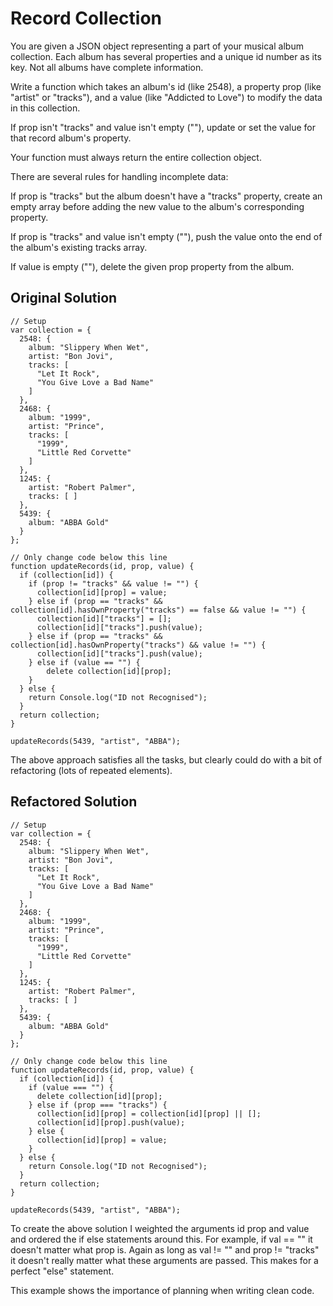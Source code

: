 # Record Collection

You are given a JSON object representing a part of your musical album collection. Each album has several properties and a unique id number as its key. Not all albums have complete information.

Write a function which takes an album's id (like 2548), a property prop (like "artist" or "tracks"), and a value (like "Addicted to Love") to modify the data in this collection.

If prop isn't "tracks" and value isn't empty (""), update or set the value for that record album's property.

Your function must always return the entire collection object.

There are several rules for handling incomplete data:

If prop is "tracks" but the album doesn't have a "tracks" property, create an empty array before adding the new value to the album's corresponding property.

If prop is "tracks" and value isn't empty (""), push the value onto the end of the album's existing tracks array.

If value is empty (""), delete the given prop property from the album.

## Original Solution

```
// Setup
var collection = {
  2548: {
    album: "Slippery When Wet",
    artist: "Bon Jovi",
    tracks: [
      "Let It Rock",
      "You Give Love a Bad Name"
    ]
  },
  2468: {
    album: "1999",
    artist: "Prince",
    tracks: [
      "1999",
      "Little Red Corvette"
    ]
  },
  1245: {
    artist: "Robert Palmer",
    tracks: [ ]
  },
  5439: {
    album: "ABBA Gold"
  }
};

// Only change code below this line
function updateRecords(id, prop, value) {
  if (collection[id]) {
    if (prop != "tracks" && value != "") {
      collection[id][prop] = value;
    } else if (prop == "tracks" && collection[id].hasOwnProperty("tracks") == false && value != "") {
      collection[id]["tracks"] = [];
      collection[id]["tracks"].push(value);
    } else if (prop == "tracks" && collection[id].hasOwnProperty("tracks") && value != "") {
      collection[id]["tracks"].push(value);
    } else if (value == "") {
        delete collection[id][prop];
    }
  } else {
    return Console.log("ID not Recognised");
  }
  return collection;
}

updateRecords(5439, "artist", "ABBA");
```
The above approach satisfies all the tasks, but clearly could do with a bit of refactoring (lots of repeated elements).

## Refactored Solution
```
// Setup
var collection = {
  2548: {
    album: "Slippery When Wet",
    artist: "Bon Jovi",
    tracks: [
      "Let It Rock",
      "You Give Love a Bad Name"
    ]
  },
  2468: {
    album: "1999",
    artist: "Prince",
    tracks: [
      "1999",
      "Little Red Corvette"
    ]
  },
  1245: {
    artist: "Robert Palmer",
    tracks: [ ]
  },
  5439: {
    album: "ABBA Gold"
  }
};

// Only change code below this line
function updateRecords(id, prop, value) {
  if (collection[id]) {
    if (value === "") {
      delete collection[id][prop];
    } else if (prop === "tracks") {
      collection[id][prop] = collection[id][prop] || [];
      collection[id][prop].push(value);
    } else {
      collection[id][prop] = value;
    } 
  } else {
    return Console.log("ID not Recognised");
  }
  return collection;
}

updateRecords(5439, "artist", "ABBA");
```

To create the above solution I weighted the arguments id prop and value and ordered the if else statements around this. For example, if val == "" it doesn't matter what prop is. Again as long as val != "" and prop != "tracks" it doesn't really matter what these arguments are passed. This makes for a perfect "else" statement. 

This example shows the importance of planning when writing clean code. 